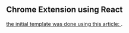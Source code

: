## Chrome Extension using React

[the initial template was done using this article: ](https://web-highlights.com/blog/how-to-build-a-chrome-extension-using-react/).

